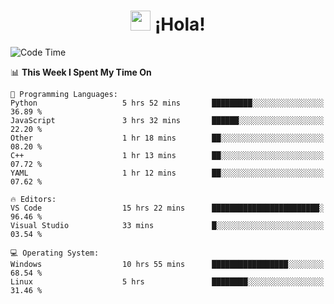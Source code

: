 <div align="center"><h1><img src="https://github.com/blackcater/blackcater/raw/main/images/Hi.gif" height="32"/> ¡Hola!</h1>
</div>

<!--START_SECTION:waka-->
![Code Time](http://img.shields.io/badge/Code%20Time-687%20hrs%2016%20mins-blue)

📊 **This Week I Spent My Time On** 

```text
💬 Programming Languages: 
Python                   5 hrs 52 mins       █████████░░░░░░░░░░░░░░░░   36.89 % 
JavaScript               3 hrs 32 mins       ██████░░░░░░░░░░░░░░░░░░░   22.20 % 
Other                    1 hr 18 mins        ██░░░░░░░░░░░░░░░░░░░░░░░   08.20 % 
C++                      1 hr 13 mins        ██░░░░░░░░░░░░░░░░░░░░░░░   07.72 % 
YAML                     1 hr 12 mins        ██░░░░░░░░░░░░░░░░░░░░░░░   07.62 % 

🔥 Editors: 
VS Code                  15 hrs 22 mins      ████████████████████████░   96.46 % 
Visual Studio            33 mins             █░░░░░░░░░░░░░░░░░░░░░░░░   03.54 % 

💻 Operating System: 
Windows                  10 hrs 55 mins      █████████████████░░░░░░░░   68.54 % 
Linux                    5 hrs               ████████░░░░░░░░░░░░░░░░░   31.46 % 
```


<!--END_SECTION:waka-->